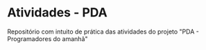 # Atividades - PDA
 Repositório com intuito de prática das atividades do projeto "PDA - Programadores do amanhã"
